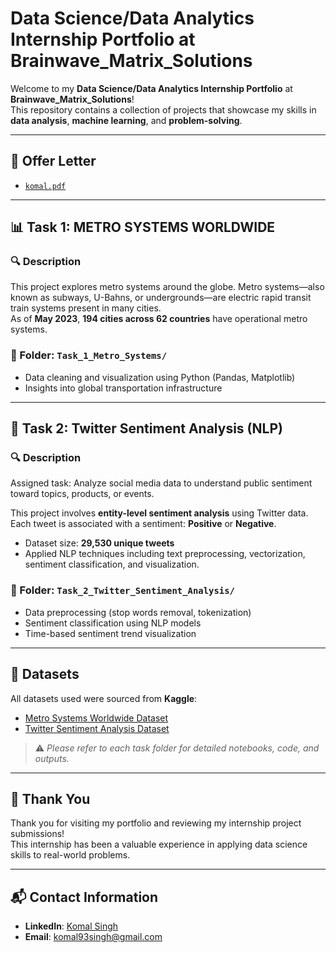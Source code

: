 # Data Science/Data Analytics Internship Portfolio at Brainwave_Matrix_Solutions

Welcome to my **Data Science/Data Analytics Internship Portfolio** at **Brainwave_Matrix_Solutions**!  
This repository contains a collection of projects that showcase my skills in **data analysis**, **machine learning**, and **problem-solving**.

---

## 📄 Offer Letter
- [`komal.pdf`](komal.pdf)

---

## 📊 Task 1: METRO SYSTEMS WORLDWIDE

### 🔍 Description
This project explores metro systems around the globe. Metro systems—also known as subways, U-Bahns, or undergrounds—are electric rapid transit train systems present in many cities.  
As of **May 2023**, **194 cities across 62 countries** have operational metro systems.

### 📁 Folder: `Task_1_Metro_Systems/`
- Data cleaning and visualization using Python (Pandas, Matplotlib)
- Insights into global transportation infrastructure

---

## 🧠 Task 2: Twitter Sentiment Analysis (NLP)

### 🔍 Description
Assigned task: Analyze social media data to understand public sentiment toward topics, products, or events.

This project involves **entity-level sentiment analysis** using Twitter data.  
Each tweet is associated with a sentiment: **Positive** or **Negative**.

- Dataset size: **29,530 unique tweets**
- Applied NLP techniques including text preprocessing, vectorization, sentiment classification, and visualization.

### 📁 Folder: `Task_2_Twitter_Sentiment_Analysis/`
- Data preprocessing (stop words removal, tokenization)
- Sentiment classification using NLP models
- Time-based sentiment trend visualization

---

## 📂 Datasets

All datasets used were sourced from **Kaggle**:

- [Metro Systems Worldwide Dataset](https://www.kaggle.com/)
- [Twitter Sentiment Analysis Dataset](https://www.kaggle.com/)

> ⚠️ *Please refer to each task folder for detailed notebooks, code, and outputs.*

---

## 🙌 Thank You

Thank you for visiting my portfolio and reviewing my internship project submissions!  
This internship has been a valuable experience in applying data science skills to real-world problems.

---

## 📬 Contact Information

- **LinkedIn**: [Komal Singh](https://www.linkedin.com/in/komal-b61580158/)
- **Email**: komal93singh@gmail.com
